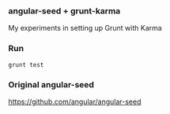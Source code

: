 ### angular-seed + grunt-karma
My experiments in setting up Grunt with Karma

### Run
```
grunt test
```

### Original angular-seed
https://github.com/angular/angular-seed
